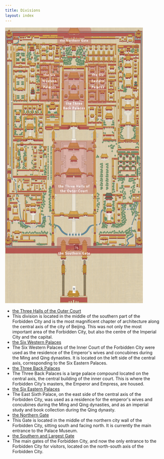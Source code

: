 ```yaml
---
title: Divisions
layout: index
---
```



<div class="division-container">
  <div class="divisionmap"><img src="/assets/FB-white.png" width="450px" height="900px"></div>
  <div class="divisiontext">
  <ul>
  <li class="div-name"><a href="https://en.wikipedia.org/wiki/Forbidden_City#Outer_Court_or_the_Southern_Section" class="div-link" target="_blank">the Three Halls of the Outer Court</a></li>
    <li class="div-intro">This division is located in the middle of the southern part of the Forbidden City and is the most magnificent chapter of architecture along the central axis of the city of Beijing. This was not only the most important area of the Forbidden City, but also the centre of the Imperial City and the capital.</li>
    <li class="div-name"><a href="https://en.wikipedia.org/wiki/Forbidden_City#Six_Western_and_Six_Eastern_Palaces" class="div-link" target="_blank">the Six Western Palaces</a></li>
    <li class="div-intro">The Six Western Palaces of the Inner Court of the Forbidden City were used as the residence of the Emperor's wives and concubines during the Ming and Qing dynasties. It is located on the left side of the central axis, corresponding to the Six Eastern Palaces.</li>
    <li class="div-name"><a href="https://en.wikipedia.org/wiki/Forbidden_City#Back_Three_Palaces" class="div-link" target="_blank">the Three Back Palaces</a></li>
    <li class="div-intro">The Three Back Palaces is a large palace compound located on the central axis, the central building of the inner court. This is where the Forbidden City's masters, the Emperor and Empress, are housed.</li>
    <li class="div-name"><a href="https://en.wikipedia.org/wiki/Forbidden_City#Six_Western_and_Six_Eastern_Palaces" class="div-link" target="_blank">the Six Eastern Palaces</a></li>
    <li class="div-intro">The East Sixth Palace, on the east side of the central axis of the Forbidden City, was used as a residence for the emperor's wives and concubines during the Ming and Qing dynasties, and as an imperial study and book collection during the Qing dynasty.</li>
    <li class="div-name"><a href="https://en.wikipedia.org/wiki/Gate_of_Divine_Prowess" class="div-link" target="_blank">the Northern Gate</a></li>
    <li class="div-intro">This Gate is located in the middle of the northern city wall of the Forbidden City, sitting south and facing north. It is currently the main entrance to the Palace Museum.</li>
    <li class="div-name"><a href="https://en.wikipedia.org/wiki/Meridian_Gate" class="div-link" target="_blank">the Southern and Largest Gate</a></li>
    <li class="div-intro">The main gates of the Forbidden City, and now the only entrance to the Forbidden City for visitors, located on the north-south axis of the Forbidden City.</li>
  </ul>
  </div>